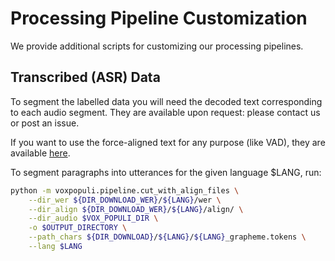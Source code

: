 # Processing Pipeline Customization

We provide additional scripts for customizing our processing pipelines.

## Transcribed (ASR) Data

To segment the labelled data you will need the decoded text corresponding to each audio segment. 
They are available upon request: please contact us or post an issue. 

If you want to use the force-aligned text for any purpose (like VAD), 
they are available [here](https://dl.fbaipublicfiles.com/voxpopuli/align_data.tar.gz).

To segment paragraphs into utterances for the given language $LANG, run:

```bash
python -m voxpopuli.pipeline.cut_with_align_files \
    --dir_wer ${DIR_DOWNLOAD_WER}/${LANG}/wer \
    --dir_align ${DIR_DOWNLOAD_WER}/${LANG}/align/ \
    --dir_audio $VOX_POPULI_DIR \
    -o $OUTPUT_DIRECTORY \
    --path_chars ${DIR_DOWNLOAD}/${LANG}/${LANG}_grapheme.tokens \
    --lang $LANG
```
